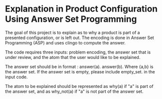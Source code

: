 # Explanation in Product Configuration Using Answer Set Programming

The goal of this project is to explain as to why a product is part of a presented configuration, or is left out. The encoding is done in Answer Set Programming (ASP) and uses clingo to compute the answer.

The code requires three inputs: problem encoding, the answer set that is under review, and the atom that the user would like to be explained.

The answer set should be in format : answer(a). answer(b). Where {a,b} is the answer set. If the answer set is empty, please include empty_set. in the input code.

The atom to be explained should be represented as why(a) if "a" is part of the answer set, and as why_not(a) if "a" is not part of the answer set.



